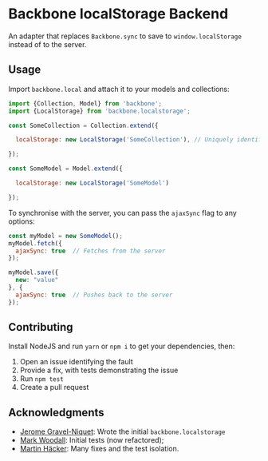 # Backbone localStorage Backend

An adapter that replaces `Backbone.sync` to save to `window.localStorage`
instead of to the server.

## Usage

Import `backbone.local` and attach it to your models and collections:

```javascript
import {Collection, Model} from 'backbone';
import {LocalStorage} from 'backbone.localstorage';

const SomeCollection = Collection.extend({

  localStorage: new LocalStorage('SomeCollection'), // Uniquely identify this

});

const SomeModel = Model.extend({

  localStorage: new LocalStorage('SomeModel')

});
```

To synchronise with the server, you can pass the `ajaxSync` flag to any options:

```javascript
const myModel = new SomeModel();
myModel.fetch({
  ajaxSync: true  // Fetches from the server
});

myModel.save({
  new: "value"
}, {
  ajaxSync: true  // Pushes back to the server
});
```

## Contributing

Install NodeJS and run `yarn` or `npm i` to get your dependencies, then:

1. Open an issue identifying the fault
2. Provide a fix, with tests demonstrating the issue
3. Run `npm test`
4. Create a pull request


## Acknowledgments

- [Jerome Gravel-Niquet](https://github.com/jeromegn): Wrote the initial `backbone.localstorage`
- [Mark Woodall](https://github.com/llad): Initial tests (now refactored);
- [Martin Häcker](https://github.com/dwt): Many fixes and the test isolation.
